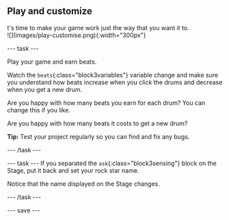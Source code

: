 ## Play and customize

<div style="display: flex; flex-wrap: wrap">
<div style="flex-basis: 200px; flex-grow: 1; margin-right: 15px;">
t's time to make your game work just the way that you want it to.
</div>
<div>
![](images/play-customise.png){:width="300px"}
</div>
</div>

--- task ---

Play your game and earn beats. 

Watch the `beats`{:class="block3variables"} variable change and make sure you understand how beats increase when you click the drums and decrease when you get a new drum.

Are you happy with how many beats you earn for each drum? You can change this if you like.

Are you happy with how many beats it costs to get a new drum?

**Tip:** Test your project regularly so you can find and fix any bugs.

--- /task ---

--- task ---
If you separated the `ask`{:class="block3sensing"} block on the Stage, put it back and set your rock star name. 

Notice that the name displayed on the Stage changes. 

--- /task ---

--- save ---
